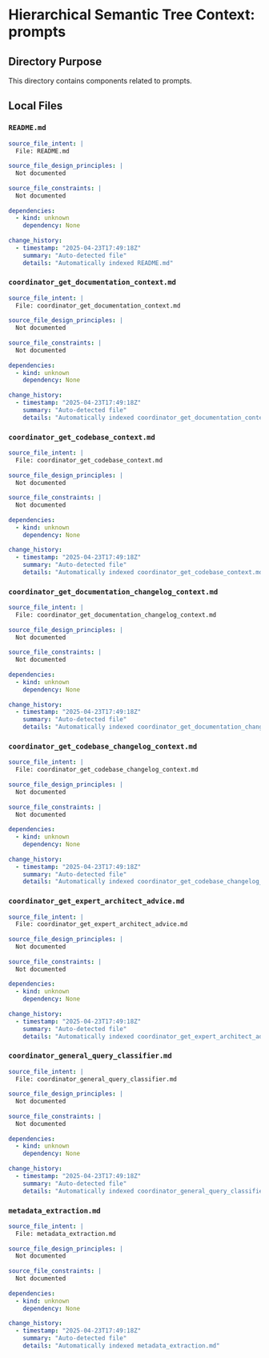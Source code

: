 # Hierarchical Semantic Tree Context: prompts

## Directory Purpose
This directory contains components related to prompts.

## Local Files

### `README.md`
```yaml
source_file_intent: |
  File: README.md
  
source_file_design_principles: |
  Not documented
  
source_file_constraints: |
  Not documented
  
dependencies:
  - kind: unknown
    dependency: None
  
change_history:
  - timestamp: "2025-04-23T17:49:18Z"
    summary: "Auto-detected file"
    details: "Automatically indexed README.md"
```

### `coordinator_get_documentation_context.md`
```yaml
source_file_intent: |
  File: coordinator_get_documentation_context.md
  
source_file_design_principles: |
  Not documented
  
source_file_constraints: |
  Not documented
  
dependencies:
  - kind: unknown
    dependency: None
  
change_history:
  - timestamp: "2025-04-23T17:49:18Z"
    summary: "Auto-detected file"
    details: "Automatically indexed coordinator_get_documentation_context.md"
```

### `coordinator_get_codebase_context.md`
```yaml
source_file_intent: |
  File: coordinator_get_codebase_context.md
  
source_file_design_principles: |
  Not documented
  
source_file_constraints: |
  Not documented
  
dependencies:
  - kind: unknown
    dependency: None
  
change_history:
  - timestamp: "2025-04-23T17:49:18Z"
    summary: "Auto-detected file"
    details: "Automatically indexed coordinator_get_codebase_context.md"
```

### `coordinator_get_documentation_changelog_context.md`
```yaml
source_file_intent: |
  File: coordinator_get_documentation_changelog_context.md
  
source_file_design_principles: |
  Not documented
  
source_file_constraints: |
  Not documented
  
dependencies:
  - kind: unknown
    dependency: None
  
change_history:
  - timestamp: "2025-04-23T17:49:18Z"
    summary: "Auto-detected file"
    details: "Automatically indexed coordinator_get_documentation_changelog_context.md"
```

### `coordinator_get_codebase_changelog_context.md`
```yaml
source_file_intent: |
  File: coordinator_get_codebase_changelog_context.md
  
source_file_design_principles: |
  Not documented
  
source_file_constraints: |
  Not documented
  
dependencies:
  - kind: unknown
    dependency: None
  
change_history:
  - timestamp: "2025-04-23T17:49:18Z"
    summary: "Auto-detected file"
    details: "Automatically indexed coordinator_get_codebase_changelog_context.md"
```

### `coordinator_get_expert_architect_advice.md`
```yaml
source_file_intent: |
  File: coordinator_get_expert_architect_advice.md
  
source_file_design_principles: |
  Not documented
  
source_file_constraints: |
  Not documented
  
dependencies:
  - kind: unknown
    dependency: None
  
change_history:
  - timestamp: "2025-04-23T17:49:18Z"
    summary: "Auto-detected file"
    details: "Automatically indexed coordinator_get_expert_architect_advice.md"
```

### `coordinator_general_query_classifier.md`
```yaml
source_file_intent: |
  File: coordinator_general_query_classifier.md
  
source_file_design_principles: |
  Not documented
  
source_file_constraints: |
  Not documented
  
dependencies:
  - kind: unknown
    dependency: None
  
change_history:
  - timestamp: "2025-04-23T17:49:18Z"
    summary: "Auto-detected file"
    details: "Automatically indexed coordinator_general_query_classifier.md"
```

### `metadata_extraction.md`
```yaml
source_file_intent: |
  File: metadata_extraction.md
  
source_file_design_principles: |
  Not documented
  
source_file_constraints: |
  Not documented
  
dependencies:
  - kind: unknown
    dependency: None
  
change_history:
  - timestamp: "2025-04-23T17:49:18Z"
    summary: "Auto-detected file"
    details: "Automatically indexed metadata_extraction.md"
```

<!-- End of HSTC.md file -->
